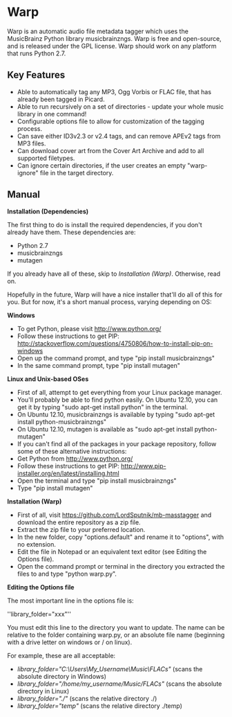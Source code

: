 Warp
====

Warp is an automatic audio file metadata tagger which uses the MusicBrainz Python library musicbrainzngs. Warp is free and open-source, and is released under the GPL license. Warp should work on any platform that runs Python 2.7.

Key Features
------------

* Able to automatically tag any MP3, Ogg Vorbis or FLAC file, that has already been tagged in Picard.
* Able to run recursively on a set of directories - update your whole music library in one command!
* Configurable options file to allow for customization of the tagging process.
* Can save either ID3v2.3 or v2.4 tags, and can remove APEv2 tags from MP3 files.
* Can download cover art from the Cover Art Archive and add to all supported filetypes.
* Can ignore certain directories, if the user creates an empty "warp-ignore" file in the target directory.

Manual
------
**Installation (Dependencies)**

The first thing to do is install the required dependencies, if you don't already have them. These dependencies are:
* Python 2.7
* musicbrainzngs
* mutagen

If you already have all of these, skip to *Installation (Warp)*. Otherwise, read on.

Hopefully in the future, Warp will have a nice installer that'll do all of this for you. But for now, it's a short manual process, varying depending on OS:

**Windows**
* To get Python, please visit http://www.python.org/
* Follow these instructions to get PIP: http://stackoverflow.com/questions/4750806/how-to-install-pip-on-windows
* Open up the command prompt, and type "pip install musicbrainzngs"
* In the same command prompt, type "pip install mutagen"

**Linux and Unix-based OSes**

* First of all, attempt to get everything from your Linux package manager.
 * You'll probably be able to find python easily. On Ubuntu 12.10, you can get it by typing "sudo apt-get install python" in the terminal.
 * On Ubuntu 12.10, musicbrainzngs is available by typing "sudo apt-get install python-musicbrainzngs"
 * On Ubuntu 12.10, mutagen is available as "sudo apt-get install python-mutagen"
* If you can't find all of the packages in your package repository, follow some of these alternative instructions:
 * Get Python from http://www.python.org/
 * Follow these instructions to get PIP: http://www.pip-installer.org/en/latest/installing.html
 * Open the terminal and type "pip install musicbrainzngs"
 * Type "pip install mutagen"

**Installation (Warp)**

* First of all, visit https://github.com/LordSputnik/mb-masstagger and download the entire repository as a zip file.
* Extract the zip file to your preferred location.
* In the new folder, copy "options.default" and rename it to "options", with no extension.
* Edit the file in Notepad or an equivalent text editor (see Editing the Options file).
* Open the command prompt or terminal in the directory you extracted the files to and type "python warp.py".

**Editing the Options file**

The most important line in the options file is:

''library_folder="xxx"''

You must edit this line to the directory you want to update. The name can be relative to the folder containing warp.py, or an absolute file name (beginning with a drive letter on windows or / on linux).

For example, these are all acceptable:

* *library_folder="C:\Users\My_Username\Music\FLACs"* (scans the absolute directory in Windows)
* *library_folder="/home/my_username/Music/FLACs"* (scans the absolute directory in Linux)
* *library_folder="./"* (scans the relative directory ./)
* *library_folder="temp"* (scans the relative directory ./temp)
